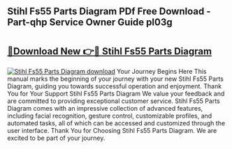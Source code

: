 ## Stihl Fs55 Parts Diagram PDf Free Download - Part-qhp Service Owner Guide pl03g

# <h2><a href="http://dfpdvhr.blite.top/?on=Stihl+Fs55+Parts+Diagram">🔗Download New 👉🔴 Stihl Fs55 Parts Diagram</a></h2>

[![Stihl Fs55 Parts Diagram download](https://i.imgur.com/lujVjoI.png)](http://dfpdvhr.blite.top/?on=Stihl+Fs55+Parts+Diagram)
Your Journey Begins Here This manual marks the beginning of your journey with your new Stihl Fs55 Parts Diagram, guiding you towards successful operation and enjoyment. Thank You for Your Support Stihl Fs55 Parts Diagram We value your feedback and are committed to providing exceptional customer service. Stihl Fs55 Parts Diagram comes with an impressive collection of advanced features, including facial recognition, gesture control, customizable profiles, and automated tasks, all of which can be accessed and customized through the user interface. Thank You for Choosing Stihl Fs55 Parts Diagram. We are excited to be part of your journey.
